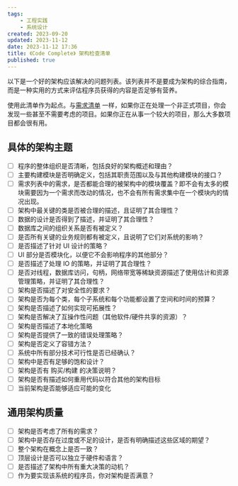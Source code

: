 ```yaml
---
tags:
    - 工程实践
    - 系统设计
created: 2023-09-20
updated: 2023-11-12
date: 2023-11-12 17:36 
title: 《Code Complete》 架构检查清单
published: true
---
```


以下是一个好的架构应该解决的问题列表。该列表并不是要成为架构的综合指南，而是一种实用的方式来评估程序员获得的内容是否足够有营养。

使用此清单作为起点。与[需求清单](/ch_03_requirement_checklist) 一样，如果你正在处理一个非正式项目，你会发现一些甚至不需要考虑的项目。如果你正在从事一个较大的项目，那么大多数项目都会很有用。

## 具体的架构主题

- [ ] 程序的整体组织是否清晰，包括良好的架构概述和理由？
- [ ] 主要构建模块是否明确定义，包括其职责范围以及与其他构建模块的接口？
- [ ] 需求列表中的需求，是否都能合理的被架构中的模块覆盖？即不会有太多的模块需要因为一个需求而改动的情况，也不会有所有需求集中在一个模块内的情况出现。
- [ ] 架构中最关键的类是否被合理的描述，且证明了其合理性？
- [ ] 数据的设计是否得到了描述，并证明了其合理性？
- [ ] 数据库之间的组织关系是否有被定义？
- [ ] 是否所有关键的业务规则都有被定义，且说明了它们对系统的影响？
- [ ] 是否描述了针对 UI 设计的策略？
- [ ] UI 部分是否模块化，以便它不会影响程序的其他部分？
- [ ] 是否描述了处理 IO 的策略，并证明了其合理性？
- [ ] 是否对线程，数据库访问，句柄，网络带宽等稀缺资源描述了使用估计和资源管理策略，并证明了其合理性？
- [ ] 架构是否描述了对安全性的要求？
- [ ] 架构是否为每个类，每个子系统和每个功能都设置了空间和时间的预算？
- [ ] 架构是否描述了如何实现可拓展性？
- [ ] 架构是否解决了互操作性问题（其他软件/硬件共享的资源）？
- [ ] 架构是否描述了本地化策略
- [ ] 架构是否提供了一致的错误处理策略？
- [ ] 架构是否定义了容错方法？
- [ ] 系统中所有部分技术可行性是否已经确认？
- [ ] 架构中是否有足够的饱和设计？
- [ ] 架构是否有 购买/构建 的决策说明？
- [ ] 架构是否有描述如何重用代码以符合其他的架构目标
- [ ] 当前架构是否能够适应可能的变化

## 通用架构质量

- [ ] 架构是否考虑了所有的需求？
- [ ] 架构中是否存在过度或不足的设计，是否有明确描述这些区域的期望？
- [ ] 整个架构在概念上是否一致？
- [ ] 顶层设计是否可以独立于硬件和语言？
- [ ] 是否描述了架构中所有重大决策的动机？
- [ ] 作为要实现该系统的程序员，你对架构是否满意？